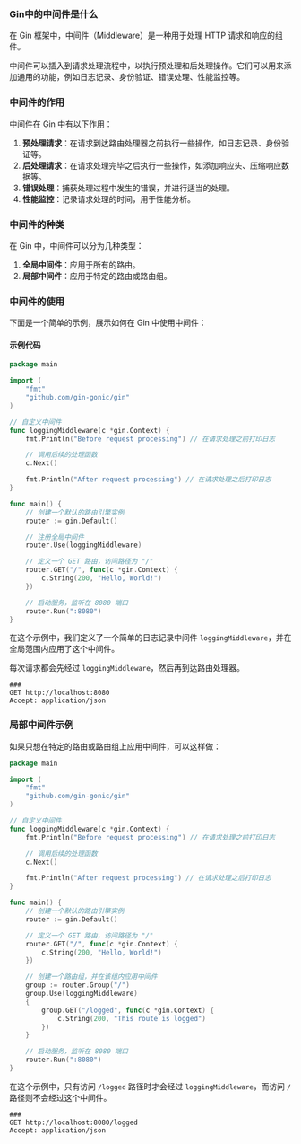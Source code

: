 ### Gin中的中间件是什么

在 Gin 框架中，中间件（Middleware）是一种用于处理 HTTP 请求和响应的组件。

中间件可以插入到请求处理流程中，以执行预处理和后处理操作。它们可以用来添加通用的功能，例如日志记录、身份验证、错误处理、性能监控等。

### 中间件的作用

中间件在 Gin 中有以下作用：

1. **预处理请求**：在请求到达路由处理器之前执行一些操作，如日志记录、身份验证等。
2. **后处理请求**：在请求处理完毕之后执行一些操作，如添加响应头、压缩响应数据等。
3. **错误处理**：捕获处理过程中发生的错误，并进行适当的处理。
4. **性能监控**：记录请求处理的时间，用于性能分析。

### 中间件的种类

在 Gin 中，中间件可以分为几种类型：

1. **全局中间件**：应用于所有的路由。
2. **局部中间件**：应用于特定的路由或路由组。

### 中间件的使用

下面是一个简单的示例，展示如何在 Gin 中使用中间件：

#### 示例代码

```go
package main

import (
	"fmt"
	"github.com/gin-gonic/gin"
)

// 自定义中间件
func loggingMiddleware(c *gin.Context) {
	fmt.Println("Before request processing") // 在请求处理之前打印日志

	// 调用后续的处理函数
	c.Next()

	fmt.Println("After request processing") // 在请求处理之后打印日志
}

func main() {
	// 创建一个默认的路由引擎实例
	router := gin.Default()

	// 注册全局中间件
	router.Use(loggingMiddleware)

	// 定义一个 GET 路由，访问路径为 "/"
	router.GET("/", func(c *gin.Context) {
		c.String(200, "Hello, World!")
	})

	// 启动服务，监听在 8080 端口
	router.Run(":8080")
}
```

在这个示例中，我们定义了一个简单的日志记录中间件 `loggingMiddleware`，并在全局范围内应用了这个中间件。

每次请求都会先经过 `loggingMiddleware`，然后再到达路由处理器。

```http
###
GET http://localhost:8080
Accept: application/json
```

### 局部中间件示例

如果只想在特定的路由或路由组上应用中间件，可以这样做：

```go
package main

import (
	"fmt"
	"github.com/gin-gonic/gin"
)

// 自定义中间件
func loggingMiddleware(c *gin.Context) {
	fmt.Println("Before request processing") // 在请求处理之前打印日志

	// 调用后续的处理函数
	c.Next()

	fmt.Println("After request processing") // 在请求处理之后打印日志
}

func main() {
	// 创建一个默认的路由引擎实例
	router := gin.Default()

	// 定义一个 GET 路由，访问路径为 "/"
	router.GET("/", func(c *gin.Context) {
		c.String(200, "Hello, World!")
	})

	// 创建一个路由组，并在该组内应用中间件
	group := router.Group("/")
	group.Use(loggingMiddleware)
	{
		group.GET("/logged", func(c *gin.Context) {
			c.String(200, "This route is logged")
		})
	}

	// 启动服务，监听在 8080 端口
	router.Run(":8080")
}
```

在这个示例中，只有访问 `/logged` 路径时才会经过 `loggingMiddleware`，而访问 `/` 路径则不会经过这个中间件。

```http
###
GET http://localhost:8080/logged
Accept: application/json
```

